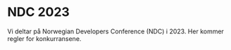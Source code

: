 # NDC 2023

Vi deltar på Norwegian Developers Conference (NDC) i 2023.
Her kommer regler for konkurransene.
